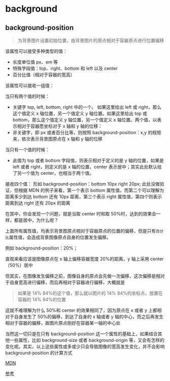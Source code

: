 # background

## background-position

> 为背景图片设置初始位置，由背景图片的原点相对于容器原点进行位置偏移

该属性可以接受多种类型的值：

- 长度单位值 px、em 等
- 特殊字段值：top、right、bottom 和 left 以及 center
- 百分比值（相对于容器的宽高）

该属性可以接收一组值：

当只有两个值的时候：

- 关键字 top, left, bottom, right 中的一个。 如果这里给出 left 或 right，那么这个值定义 x 轴位置，另一个值定义 y 轴位置。如果这里给出 top 或 bottom，那么这个值定义 y 轴位置，另一个值定义 x 轴位置。两个值，以表示相对于容器愿坐标对于 x 轴和 y 轴的位移：
- 非关键字，即 px 或者百分比等，则按照 background-position：x,y 的规矩来，依次表示背景图原点在 x 轴和 y 轴的位移

当只有一个值的时候：

- 此值为 top 或者 bottom 字段值，则表示相对于定义的是 y 轴的位置，如果是 left 或者 right，则定义的是 x 轴的位置，center 表示居中；其实此处默认给了另一个值为 center，也相当于两个值。

接收四个值：
形如 background-position：bottom 10px right 20px;
此处没做验证，但根据 MDN 的例子来看，第一个表示 bottom 属性值，而第二个可以理解为距离多少到达 bottom 还有 10px 距离，第三个表示 right 属性值，第四个则表示距离到达 right 还有 20px 的距离

在其中，你会发现一个问题，就是当取 center 时和取 50%时，达到的效果会一样，都是居中，为什么呢？

上面所有属性值，均表示背景图原点相对于容器原点的位置的偏移，但是只有`百分比`属性值，会造成背景图像原点自身的位置发生偏移。

例如 background-position：20%；

直观来看应该是图像原点在 x 轴上偏移容器宽度 20%的距离，y 轴上采用 center（50%）居中

但其实，在图像发生偏移之前，图像自身的原点会先做一次偏移，这次偏移是相对于自身宽高进行偏移，而后再相对于容器进行偏移，大概就是

> 如果是 14% 84%的这个值，那么就以图片的 14% 84%的坐标点，放置在容器的 14% 84%的位置

这就不难理解为什么 50%和 center 的效果相同了，因为原点在 x 或者 y 上都相对于自身发生了 50%的偏移，到达了自身的 x 轴或者 y 轴的中心，而之后再发生相对于容器的偏移，故图片原点刚好在容器某一轴的中心处

当然这一切只是在只有 background-position 这一个属性的基础上，如果结合其他一些属性，比如 background-size 或者 background-origin 等，又会有怎样的变化呢。其实，以上这些属性或多或少只会导致图像的宽高发生变化，并不会影响 background-position 的计算方式

[MDN](https://developer.mozilla.org/zh-CN/docs/Web/CSS/background-position)

[参考](http://linxz.github.io/blog/css%E5%B1%9E%E6%80%A7%E5%9F%BA%E7%A1%80/2015/09/talk-about-background-position-values.html)
